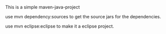 This is a simple maven-java-project 

use mvn dependency:sources to get the source jars for the dependencies.

use mvn eclipse:eclipse to make it a eclipse project.
